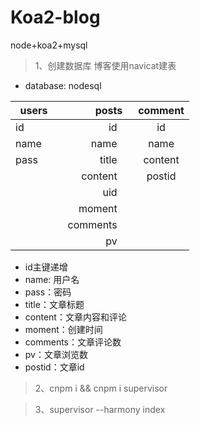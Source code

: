 # Koa2-blog
node+koa2+mysql

> 1、创建数据库 博客使用navicat建表

* database: nodesql

 | users   | posts    |  comment  |
| --------   | -----:   | :----: |
| id        | id      |   id    |
| name        | name      |   name    |
| pass        | title      |   content    |
|         | content      |   postid    |
|         | uid      |       |
|         | moment      |       |
|         | comments      |       |
|        | pv      |       |

* id主键递增
* name: 用户名
* pass：密码
* title：文章标题
* content：文章内容和评论
* moment：创建时间
* comments：文章评论数
* pv：文章浏览数
* postid：文章id

> 2、cnpm i && cnpm i supervisor

> 3、supervisor --harmony index



